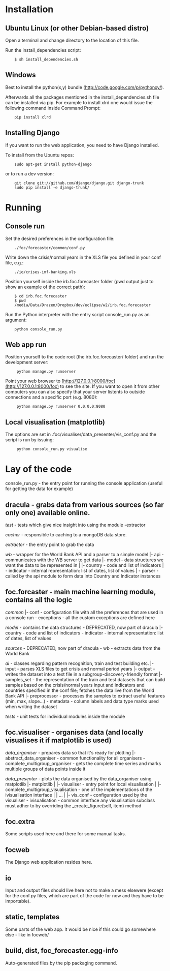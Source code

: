 Installation
===========

Ubuntu Linux (or other Debian-based distro)
--------------------------------------
Open a terminal and change directory to the location of this file.

Run the install_dependencies script:

        $ sh install_dependencies.sh

Windows
-------
Best to install the python(x,y) bundle (http://code.google.com/p/pythonxy/).

Afterwards all the packages mentioned in the install_dependencies.sh file can be installed via pip. For example to install xlrd one would issue the following command inside Command Prompt:

        pip install xlrd


Installing Django
---------------
If you want to run the web application, you need to have Django installed.

To install from the Ubuntu repos:

        sudo apt-get install python-django

or to run a dev version:

        git clone git://github.com/django/django.git django-trunk
        sudo pip install -e django-trunk/

Running
=======

Console run
----------

Set the desired preferences in the configuration file:

        ./foc/forecaster/common/conf.py

Write down the crisis/normal years in the XLS file you defined in your conf file, e.g.:

        ./io/crises-imf-banking.xls

Position yourself inside the irb.foc.forecaster folder (pwd output just to show an example of the correct path):

        $ cd irb.foc.forecaster
        $ pwd
        /media/Data/Drazen/Dropbox/dev/eclipse/w2/irb.foc.forecaster

Run the Python interpreter with the entry script console_run.py as an argument:

        python console_run.py

Web app run
----------
Position yourself to the code root (the irb.foc.forecaster/ folder) and run the development server:

         python manage.py runserver

Point your web browser to [http://127.0.0.1:8000/foc](http://127.0.0.1:8000/foc) to see the site. If you want to open it from other computers you can also specify that your server listents to outside connections and a specific port (e.g. 8080):

         python manage.py runserver 0.0.0.0:8080

Local visualisation (matplotlib)
--------------------------------

The options are set in .foc/visualiser/data_presenter/vis_conf.py and the script is run by issuing:

         python console_run.py visualise

Lay of the code
================

console_run.py - the entry point for running the console application (useful for getting the data for example)

dracula - grabs data from various sources (so far only one) available online.
-------

*test* - tests which give nice insight into using the module
\-extractor

*cacher* - responsible to caching to a mongoDB data store.

*extractor* - the entry point to grab the data

*wb* - wrapper for the World Bank API and a parser to a simple model
|- api - communicates with the WB server to get data
|- model - data structures we want the data to be represented in
|    |- country - code and list of indicators
|    \- indicator - internal representation: list of dates, list of values
|
\- parser - called by the api module to form data into Country and Indicator instances


foc.forcaster - main machine learning module, contains all the logic
-----------------------

*common*
|- conf - configuration file with all the preferences that are used in a console run
\- exceptions - all the custom exceptions are defined here

*model* - contains the data structures - DEPRECATED, now part of dracula
|- country - code and list of indicators
\- indicator - internal representation: list of dates, list of values

*sources* - DEPRECATED, now part of dracula
\- wb - extracts data from the World Bank

*ai* - classes regarding pattern recognition, train and test building etc.
|- input - parses XLS files to get crisis and normal period years
|- output - writes the dataset into a text file in a subgroup-discovery-friendly format
|- samples_set - the representation of the train and test datasets that can build samples based on the crisis/normal years input and indicators and countries specified in the conf file; fetches the data live from the World Bank API
|- preprocessor - processes the samples to extract useful features (min, max, slope...)
\- metadata - column labels and data type marks used when writing the dataset

*tests* - unit tests for individual modules inside the module


foc.visualiser - organises data (and locally visualises it if matplotlib is used)
----------------------
*data_organiser* - prepares data so that it's ready for plotting
|- abstract_data_organiser - common functionality for all organisers
\- complete_multigroup_organiser - gets the complete time series and marks multiple groups of data points inside it

*data_presenter* - plots the data organised by the data_organiser using matplotlib
|- matplotlib
|   |- visualiser - entry point for local visualisation
|   |- complete_multigroup_visualisation - one of the implementations of the ivisualisation interface
|   | ...
| 
|- vis_conf - configuration used by the visualiser
\- ivisualisation - common interface any visualisation subclass must adher to by overriding the _create_figure(self, item) method


foc.extra
----------
Some scripts used here and there for some manual tasks.


focweb
------
The Django web application resides here.

io
--
Input and output files should live here not to make a mess elsewere (except for the conf.py files, which are part of the code for now and they have to be importable).

static, templates
----------------
Some parts of the web app. It would be nice if this could go somewhere else - like in focweb/

build, dist, foc_forecaster.egg-info
--------------------------------
Auto-generated files by the pip packaging command.
